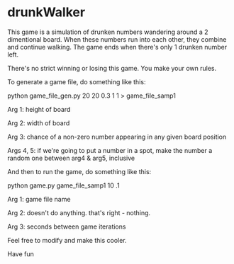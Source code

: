 drunkWalker
===========

This game is a simulation of drunken numbers wandering around a 2 dimentional board. When these numbers run into each other, they combine and continue walking. The game ends when there's only 1 drunken number left.

There's no strict winning or losing this game. You make your own rules. 

To generate a game file, do something like this:

python game_file_gen.py 20 20 0.3 1 1 > game_file_samp1

  Arg 1: height of board
  
  Arg 2: width of board
  
  Arg 3: chance of a non-zero number appearing in any given board position
  
  Args 4, 5: if we're going to put a number in a spot, make the number a random one between arg4 & arg5, inclusive
  

And then to run the game, do something like this:

python game.py game_file_samp1 10 .1

  Arg 1: game file name
  
  Arg 2: doesn't do anything. that's right - nothing.
  
  Arg 3: seconds between game iterations
  
  
Feel free to modify and make this cooler.

Have fun
